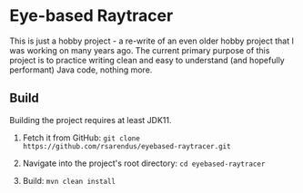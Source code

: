 # Eye-based Raytracer

This is just a hobby project - a re-write of an even older hobby project that I was working on many years ago. The current primary purpose of this project is to practice writing clean and easy to understand (and hopefully performant) Java code, nothing more.

## Build

Building the project requires at least JDK11.

1. Fetch it from GitHub:
`git clone https://github.com/rsarendus/eyebased-raytracer.git`

2. Navigate into the project's root directory:
`cd eyebased-raytracer`

3. Build:
`mvn clean install`
